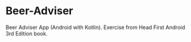 # Beer-Adviser
Beer Adviser App (Android with Kotlin). Exercise from Head First Android 3rd Edition book.
